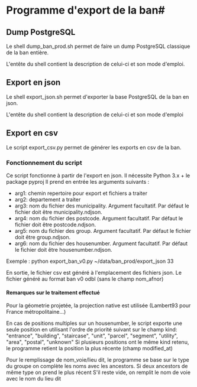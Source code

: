 # Programme d'export de la ban#

## Dump PostgreSQL ##
Le shell dump_ban_prod.sh permet de faire un dump PostgreSQL classique de la ban entière.

L'entête du shell contient la description de celui-ci et son mode d'emploi.

## Export en json ## 
Le shell export_json.sh permet d'exporter la base PostgreSQL de la ban en json.

L'entête du shell contient la description de celui-ci et son mode d'emploi

## Export en csv ##
Le script export_csv.py permet de générer les exports en csv de la ban.

### Fonctionnement du script
Ce script fonctionne à partir de l'export en json.
Il nécessite Python 3.x + le package pyproj
Il prend en entrée les arguments suivants :

- arg1: chemin repertoire pour export et fichiers a traiter
- arg2: departement a traiter
- arg3: nom du fichier des municipality. Argument facultatif. Par défaut le fichier doit être municipality.ndjson. 
- arg4: nom du fichier des postcode. Argument facultatif. Par défaut le fichier doit être postcode.ndjson.
- arg5: nom du fichier des group. Argument facultatif. Par défaut le fichier doit être group.ndjson.
- arg6: nom du fichier des housenumber. Argument facultatif. Par défaut le fichier doit être housenumber.ndjson.

Exemple :  python export_ban_v0.py ~/data/ban_prod/export_json 33

En sortie, le fichier csv est généré à l'emplacement des fichiers json. 
Le fichier généré au format ban v0 odbl (sans le champ nom_afnor)

#### Remarques sur le traitement effectué ####
Pour la géometrie projetée, la projection native est utilisée (Lambert93 pour France métropolitaine...)

En cas de positions multiples sur un housenumber, le script exporte une seule position en utilisant l'ordre de priorité suivant sur le champ kind:
"entrance", "building", "staircase", "unit", "parcel", "segment", "utility", "area", "postal", "unknown"
Si plusieurs positions ont le même kind retenu, le programme retient la position la plus récente (champ modified_at)

Pour le remplissage de nom_voie/lieu dit, le programme se base sur le type du groupe
on complète les noms avec les ancestors. Si deux ancestors de même type on prend le plus récent
S'il reste vide, on remplit le nom de voie avec le nom du lieu dit
